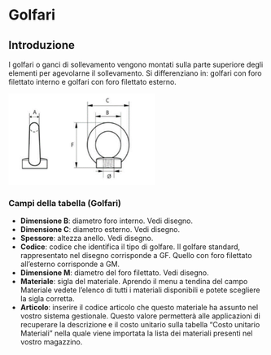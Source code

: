 # Golfari

## Introduzione
I golfari o ganci di sollevamento vengono montati sulla parte superiore degli elementi per agevolarne il sollevamento. Si differenziano in: golfari con foro filettato interno e golfari con foro filettato esterno.

<img src="img/Golfari.png" height="180px">

### Campi della tabella (Golfari)

- **Dimensione B**: diametro foro interno. Vedi disegno.
- **Dimensione C**: diametro esterno. Vedi disegno.
- **Spessore**: altezza anello. Vedi disegno.
- **Codice**: codice che identifica il tipo di golfare. Il golfare standard, rappresentato nel disegno corrisponde a GF. 
Quello con foro filettato all’esterno corrisponde a GM.
- **Dimensione M**: diametro del foro filettato. Vedi disegno.
- **Materiale**: sigla del materiale. Aprendo il menu a tendina del campo Materiale vedete l’elenco di tutti i materiali disponibili e potete scegliere la sigla corretta.
- **Articolo**: inserire il codice articolo che questo materiale ha assunto nel vostro sistema gestionale. Questo valore permetterà alle applicazioni di recuperare la descrizione e il costo unitario sulla tabella “Costo unitario Materiali” nella quale viene importata la lista dei materiali presenti nel vostro magazzino.
